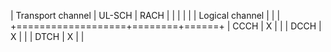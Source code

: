 | Transport channel | UL-SCH | RACH |
|                   |        |      |
| Logical channel   |        |      |
+===================+========+======+
| CCCH              | X      |      |
| DCCH              | X      |      |
| DTCH              | X      |      |

